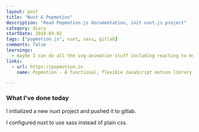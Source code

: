 ```yaml
---
layout: post
title: "Nuxt & Popmotion"
description: "Read Popmotion.js documentation, init nuxt.js project"
category: diary
startDate: 2018-04-02
tags: ["popmotion.js", nuxt, sass, gitlab]
comments: false
learnings: 
  - maybe I can do all the svg-animation stuff including reacting to multitouch events with popmotion. No need for another library for multitouch event handling. Nice!
links:
  - url: https://popmotion.io
    name: Popmotion - A functional, flexible JavaScript motion library

---
```


### What I've done today

I initialized a new nuxt project and pushed it to gitlab.

I configured nuxt to use sass instead of plain css.